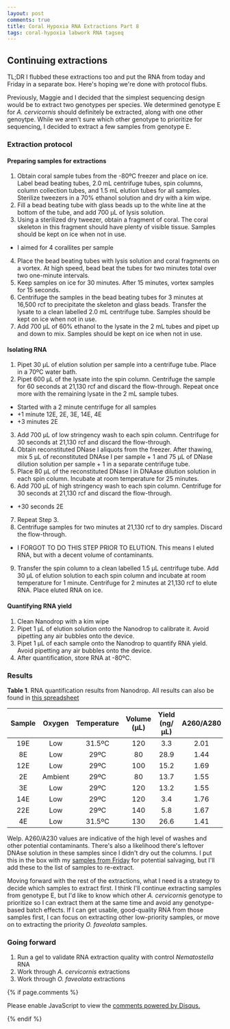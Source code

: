 ```yaml
---
layout: post
comments: true
title: Coral Hypoxia RNA Extractions Part 8
tags: coral-hypoxia labwork RNA tagseq
---
```


## Continuing extractions

TL;DR I flubbed these extractions too and put the RNA from today and Friday in a separate box. Here's hoping we're done with protocol flubs.

Previously, Maggie and I decided that the simplest sequencing design would be to extract two genotypes per species. We determined genotype E for *A. cervicornis* should definitely be extracted, along with one other genoytpe. While we aren't sure which other genotype to prioritize for sequencing, I decided to extract a few samples from genotype E.

### Extraction protocol

#### Preparing samples for extractions

1. Obtain coral sample tubes from the -80ºC freezer and place on ice. Label bead beating tubes, 2.0 mL centrifuge tubes, spin columns, column collection tubes, and 1.5 mL elution tubes for all samples. Sterilize tweezers in a 70% ethanol solution and dry with a kim wipe.
2. Fill a bead beating tube with glass beads up to the white line at the bottom of the tube, and add 700 µL of lysis solution.  
3. Using a sterilized dry tweezer, obtain a fragment of coral. The coral skeleton in this fragment should have plenty of visible tissue. Samples should be kept on ice when not in use.
  - I aimed for 4 corallites per sample
4. Place the bead beating tubes with lysis solution and coral fragments on a vortex. At high speed, bead beat the tubes for two minutes total over two one-minute intervals.
5. Keep samples on ice for 30 minutes. After 15 minutes, vortex samples for 15 seconds.
6. Centrifuge the samples in the bead beating tubes for 3 minutes at 16,500 rcf to precipitate the skeleton and glass beads. Transfer the lysate to a clean labelled 2.0 mL centrifuge tube. Samples should be kept on ice when not in use.
7. Add 700 µL of 60% ethanol to the lysate in the 2 mL tubes and pipet up and down to mix. Samples should be kept on ice when not in use.

#### Isolating RNA

1. Pipet 30 µL of elution solution per sample into a centrifuge tube. Place in a 70ºC water bath.
2. Pipet 600 µL of the lysate into the spin column. Centrifuge the sample for 60 seconds at 21,130 rcf and discard the flow-through. Repeat once more with the remaining lysate in the 2 mL sample tubes.
  - Started with a 2 minute centrifuge for all samples
  - +1 minute 12E, 2E, 3E, 14E, 4E
  - +3 minutes 2E
3. Add 700 µL of low stringency wash to each spin column. Centrifuge for 30 seconds at 21,130 rcf and discard the flow-through.
4. Obtain reconstituted DNase I aliquots from the freezer. After thawing, mix 5 µL of reconstituted DNAse I per sample + 1 and 75 µL of DNase dilution solution per sample + 1 in a separate centrifuge tube.
5. Place 80 µL of the reconstituted DNase I in DNAase dilution solution in each spin column. Incubate at room temperature for 25 minutes.
6. Add 700 µL of high stringency wash to each spin column. Centrifuge for 30 seconds at 21,130 rcf and discard the flow-through.
  - +30 seconds 2E
7. Repeat Step 3.
8. Centrifuge samples for two minutes at 21,130 rcf to dry samples. Discard the flow-through.
 - I FORGOT TO DO THIS STEP PRIOR TO ELUTION. This means I eluted RNA, but with a decent volume of contaminants.
9. Transfer the spin column to a clean labelled 1.5 µL centrifuge tube. Add 30 µL of elution solution to each spin column and incubate at room temperature for 1 minute. Centrifuge for 2 minutes at 21,130 rcf to elute RNA. Place eluted RNA on ice.

#### Quantifying RNA yield

1. Clean Nanodrop with a kim wipe
2. Pipet 1 µL of elution solution onto the Nanodrop to calibrate it. Avoid pipetting any air bubbles onto the device.
3. Pipet 1 µL of each sample onto the Nanodrop to quantify RNA yield. Avoid pipetting any air bubbles onto the device.
4. After quantification, store RNA at -80ºC.

### Results

**Table 1**. RNA quantification results from Nanodrop. All results can also be found in [this spreadsheet](https://github.com/yaaminiv/coral-hypoxia-omics/blob/main/metadata/Coral_Hypoxia_RNA_Yields.xlsx)

| **Sample** | **Oxygen** | **Temperature** | **Volume (µL)** | **Yield (ng/µL)** | **A260/A280** | **A260/A230** |
|:----------:|:----------:|:---------------:|:---------------:|:-----------------:|:-------------:|:-------------:|
|     19E    |     Low    |      31.5ºC     |       120       |        3.3        |      2.01     |      0.03     |
|     8E     |     Low    |       29ºC      |        80       |        28.9       |      1.44     |      0.12     |
|     12E    |     Low    |       29ºC      |       100       |        15.2       |      1.69     |      0.09     |
|     2E     |   Ambient  |       29ºC      |        80       |        13.7       |      1.55     |      0.16     |
|     3E     |     Low    |       29ºC      |       120       |        13.2       |      1.55     |      0.10     |
|     14E    |     Low    |       29ºC      |       120       |        3.4        |      1.76     |      0.03     |
|     22E    |     Low    |       29ºC      |       140       |        5.8        |      1.67     |      0.03     |
|     4E     |     Low    |      31.5ºC     |       130       |        26.6       |      1.41     |      0.18     |

Welp. A260/A230 values are indicative of the high level of washes and other potential contaminants. There's also a likelihood there's leftover DNAse solution in these samples since I didn't dry out the columns. I put this in the box with my [samples from Friday](https://yaaminiv.github.io/Coral-Hypoxia-RNA-Extractions-Part7/) for potential salvaging, but I'll add these to the list of samples to re-extract.

Moving forward with the rest of the extractions, what I need is a strategy to decide which samples to extract first. I think I'll continue extracting samples from genotype E, but I'd like to know which other *A. cervicornis* genotype to prioritize so I can extract them at the same time and avoid any genotype-based batch effects. If I can get usable, good-quality RNA from those samples first, I can focus on extracting other low-priority samples, or move on to extracting the priority *O. faveolata* samples.

### Going forward

1. Run a gel to validate RNA extraction quality with control *Nematostella* RNA
5. Work through *A. cervicornis* extractions
6. Work through *O. faveolata* extractions

{% if page.comments %}

<div id="disqus_thread"></div>
<script>

/**
*  RECOMMENDED CONFIGURATION VARIABLES: EDIT AND UNCOMMENT THE SECTION BELOW TO INSERT DYNAMIC VALUES FROM YOUR PLATFORM OR CMS.
*  LEARN WHY DEFINING THESE VARIABLES IS IMPORTANT: https://disqus.com/admin/universalcode/#configuration-variables*/
/*
var disqus_config = function () {
this.page.url = PAGE_URL;  // Replace PAGE_URL with your page's canonical URL variable
this.page.identifier = PAGE_IDENTIFIER; // Replace PAGE_IDENTIFIER with your page's unique identifier variable
};
*/
(function() { // DON'T EDIT BELOW THIS LINE
var d = document, s = d.createElement('script');
s.src = 'https://the-responsible-grad-student.disqus.com/embed.js';
s.setAttribute('data-timestamp', +new Date());
(d.head || d.body).appendChild(s);
})();
</script>
<noscript>Please enable JavaScript to view the <a href="https://disqus.com/?ref_noscript">comments powered by Disqus.</a></noscript>

{% endif %}

<script id="dsq-count-scr" src="//the-responsible-grad-student.disqus.com/count.js" async></script>

